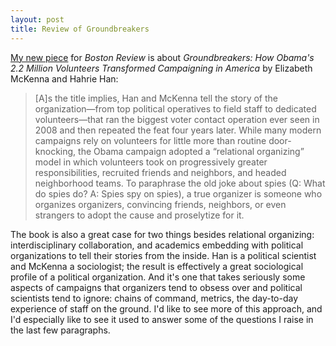 ```yaml
---
layout: post
title: Review of Groundbreakers
---
```


[My new piece](http://bostonreview.net/blog/andrew-mayersohn-hahrie-han-elizabeth-mckenna-groundbreakers-organizing)
for _Boston Review_ is about _Groundbreakers: How Obama's 2.2 Million Volunteers
Transformed Campaigning in America_ by Elizabeth McKenna and Hahrie Han:

> [A]s the title implies, Han and McKenna tell the story of the organization—from top political operatives to field staff to dedicated volunteers—that ran the biggest voter contact operation ever seen in 2008 and then repeated the feat four years later. While many modern campaigns rely on volunteers for little more than routine door-knocking, the Obama campaign adopted a “relational organizing” model in which volunteers took on progressively greater responsibilities, recruited friends and neighbors, and headed neighborhood teams. To paraphrase the old joke about spies (Q: What do spies do? A: Spies spy on spies), a true organizer is someone who organizes organizers, convincing friends, neighbors, or even strangers to adopt the cause and proselytize for it.

The book is also a great case for two things besides relational organizing: interdisciplinary
collaboration, and academics embedding with political organizations to tell their stories
from the inside. Han is a political scientist and McKenna a sociologist; the result is
effectively a great sociological profile of a political organization. And it's one that takes
seriously some aspects of campaigns that organizers tend to obsess over and political scientists
tend to ignore: chains of command, metrics, the day-to-day experience of staff on the ground.
I'd like to see more of this approach, and I'd especially like to see it used to answer 
some of the questions I raise in the last few paragraphs.